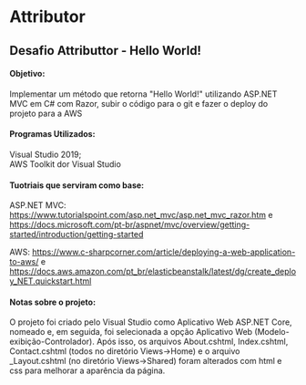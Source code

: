 # Attributor
## Desafio Attributtor - Hello World!

#### Objetivo:
Implementar um método que retorna "Hello World!" utilizando ASP.NET MVC em C# com Razor, subir o código para o git e fazer o deploy do projeto para a AWS

#### Programas Utilizados:
Visual Studio 2019;  
AWS Toolkit dor Visual Studio

#### Tuotriais que serviram como base:
ASP.NET MVC:
https://www.tutorialspoint.com/asp.net_mvc/asp.net_mvc_razor.htm  e  
https://docs.microsoft.com/pt-br/aspnet/mvc/overview/getting-started/introduction/getting-started

AWS:
https://www.c-sharpcorner.com/article/deploying-a-web-application-to-aws/  e  
https://docs.aws.amazon.com/pt_br/elasticbeanstalk/latest/dg/create_deploy_NET.quickstart.html

#### Notas sobre o  projeto:
  O projeto foi criado pelo Visual Studio como Aplicativo Web ASP.NET Core, nomeado e, em seguida, foi selecionada a opção Aplicativo Web (Modelo-exibição-Controlador).
  Após isso, os arquivos About.cshtml, Index.cshtml, Contact.cshtml (todos no diretório Views->Home) e o arquivo _Layout.cshtml (no diretório Views->Shared) foram alterados com html e css para melhorar a aparência da página.
